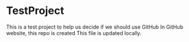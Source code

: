 # TestProject
This is a test project to help us decide if we should use GitHub
In GitHub website, this repo is created
This file is updated locally.
